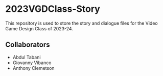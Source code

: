 # 2023VGDClass-Story
This repository is used to store the story and dialogue files for the Video Game Design Class of 2023-24.

## Collaborators
- Abdul Tabani
- Giovanny Vibanco
- Anthony Clemetson
